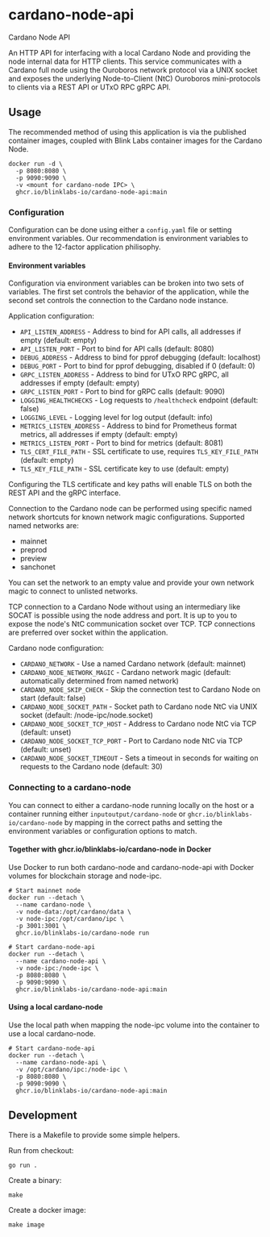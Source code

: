 # cardano-node-api

Cardano Node API

An HTTP API for interfacing with a local Cardano Node and providing the node
internal data for HTTP clients. This service communicates with a Cardano
full node using the Ouroboros network protocol via a UNIX socket and exposes
the underlying Node-to-Client (NtC) Ouroboros mini-protocols to clients via
a REST API or UTxO RPC gRPC API.

## Usage

The recommended method of using this application is via the published
container images, coupled with Blink Labs container images for the Cardano
Node.

```
docker run -d \
  -p 8080:8080 \
  -p 9090:9090 \
  -v <mount for cardano-node IPC> \
  ghcr.io/blinklabs-io/cardano-node-api:main
```

<!-- Binaries can be executed directly and are available from
[Releases](https://github.com/blinklabs-io/cardano-node-api/releases).

```
./cardano-node-api
```
-->
### Configuration

Configuration can be done using either a `config.yaml` file or setting
environment variables. Our recommendation is environment variables to adhere
to the 12-factor application philisophy.

#### Environment variables

Configuration via environment variables can be broken into two sets of
variables. The first set controls the behavior of the application, while the
second set controls the connection to the Cardano node instance.

Application configuration:
- `API_LISTEN_ADDRESS` - Address to bind for API calls, all addresses if empty
    (default: empty)
- `API_LISTEN_PORT` - Port to bind for API calls (default: 8080)
- `DEBUG_ADDRESS` - Address to bind for pprof debugging (default: localhost)
- `DEBUG_PORT` - Port to bind for pprof debugging, disabled if 0 (default: 0)
- `GRPC_LISTEN_ADDRESS` - Address to bind for UTxO RPC gRPC, all addresses if empty
    (default: empty)
- `GRPC_LISTEN_PORT` - Port to bind for gRPC calls (default: 9090)
- `LOGGING_HEALTHCHECKS` - Log requests to `/healthcheck` endpoint (default: false)
- `LOGGING_LEVEL` - Logging level for log output (default: info)
- `METRICS_LISTEN_ADDRESS` - Address to bind for Prometheus format metrics, all
    addresses if empty (default: empty)
- `METRICS_LISTEN_PORT` - Port to bind for metrics (default: 8081)
- `TLS_CERT_FILE_PATH` - SSL certificate to use, requires `TLS_KEY_FILE_PATH`
    (default: empty)
- `TLS_KEY_FILE_PATH` - SSL certificate key to use (default: empty)

Configuring the TLS certificate and key paths will enable TLS on both the REST
API and the gRPC interface.

Connection to the Cardano node can be performed using specific named network
shortcuts for known network magic configurations. Supported named networks are:

- mainnet
- preprod
- preview
- sanchonet

You can set the network to an empty value and provide your own network magic to
connect to unlisted networks.

TCP connection to a Cardano Node without using an intermediary like SOCAT is
possible using the node address and port. It is up to you to expose the node's
NtC communication socket over TCP. TCP connections are preferred over socket
within the application.

Cardano node configuration:
- `CARDANO_NETWORK` - Use a named Cardano network (default: mainnet)
- `CARDANO_NODE_NETWORK_MAGIC` - Cardano network magic (default: automatically
    determined from named network)
- `CARDANO_NODE_SKIP_CHECK` - Skip the connection test to Cardano Node on start
    (default: false)
- `CARDANO_NODE_SOCKET_PATH` - Socket path to Cardano node NtC via UNIX socket
    (default: /node-ipc/node.socket)
- `CARDANO_NODE_SOCKET_TCP_HOST` - Address to Cardano node NtC via TCP
   (default: unset)
- `CARDANO_NODE_SOCKET_TCP_PORT` - Port to Cardano node NtC via TCP (default:
    unset)
- `CARDANO_NODE_SOCKET_TIMEOUT` - Sets a timeout in seconds for waiting on
   requests to the Cardano node (default: 30)

### Connecting to a cardano-node

You can connect to either a cardano-node running locally on the host or a
container running either `inputoutput/cardano-node` or
`ghcr.io/blinklabs-io/cardano-node` by mapping in the correct paths and setting
the environment variables or configuration options to match.

#### Together with ghcr.io/blinklabs-io/cardano-node in Docker

Use Docker to run both cardano-node and cardano-node-api with Docker
volumes for blockchain storage and node-ipc.

```
# Start mainnet node
docker run --detach \
  --name cardano-node \
  -v node-data:/opt/cardano/data \
  -v node-ipc:/opt/cardano/ipc \
  -p 3001:3001 \
  ghcr.io/blinklabs-io/cardano-node run

# Start cardano-node-api
docker run --detach \
  --name cardano-node-api \
  -v node-ipc:/node-ipc \
  -p 8080:8080 \
  -p 9090:9090 \
  ghcr.io/blinklabs-io/cardano-node-api:main
```

#### Using a local cardano-node

Use the local path when mapping the node-ipc volume into the container to use
a local cardano-node.

```
# Start cardano-node-api
docker run --detach \
  --name cardano-node-api \
  -v /opt/cardano/ipc:/node-ipc \
  -p 8080:8080 \
  -p 9090:9090 \
  ghcr.io/blinklabs-io/cardano-node-api:main
```

## Development

There is a Makefile to provide some simple helpers.

Run from checkout:
```
go run .
```

Create a binary:
```
make
```

Create a docker image:
```
make image
```
